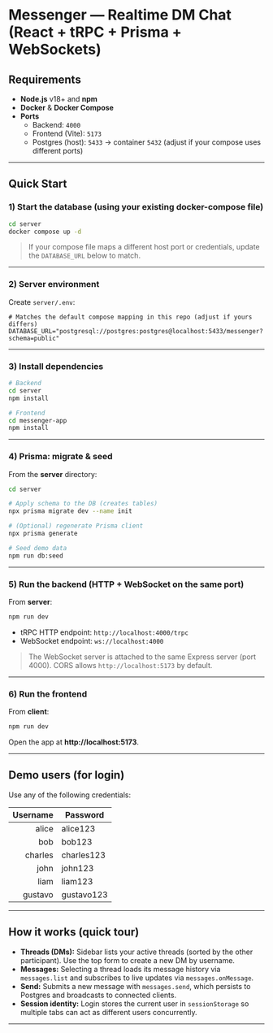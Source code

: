 # Messenger — Realtime DM Chat (React + tRPC + Prisma + WebSockets)

## Requirements

- **Node.js** v18+ and **npm**
- **Docker** & **Docker Compose** 
- **Ports**
  - Backend: `4000`
  - Frontend (Vite): `5173`
  - Postgres (host): `5433` → container `5432` (adjust if your compose uses different ports)

---

## Quick Start

### 1) Start the database (using your existing docker-compose file)

```bash
cd server
docker compose up -d
```

> If your compose file maps a different host port or credentials, update the `DATABASE_URL` below to match.

---

### 2) Server environment

Create `server/.env`:

```env
# Matches the default compose mapping in this repo (adjust if yours differs)
DATABASE_URL="postgresql://postgres:postgres@localhost:5433/messenger?schema=public"
```

---

### 3) Install dependencies

```bash
# Backend
cd server
npm install

# Frontend
cd messenger-app
npm install
```

---

### 4) Prisma: migrate & seed

From the **server** directory:

```bash
cd server

# Apply schema to the DB (creates tables)
npx prisma migrate dev --name init

# (Optional) regenerate Prisma client
npx prisma generate

# Seed demo data
npm run db:seed
```

---

### 5) Run the backend (HTTP + WebSocket on the same port)

From **server**:

```bash
npm run dev
```
- tRPC HTTP endpoint: `http://localhost:4000/trpc`
- WebSocket endpoint: `ws://localhost:4000`

> The WebSocket server is attached to the same Express server (port 4000). CORS allows `http://localhost:5173` by default.

---

### 6) Run the frontend

From **client**:

```bash
npm run dev
```

Open the app at **http://localhost:5173**.

---

## Demo users (for login)

Use any of the following credentials:

| Username | Password   |
|---------:|------------|
| alice    | alice123   |
| bob      | bob123     |
| charles  | charles123 |
| john     | john123    |
| liam     | liam123    |
| gustavo  | gustavo123 |

---

## How it works (quick tour)

- **Threads (DMs):** Sidebar lists your active threads (sorted by the other participant). Use the top form to create a new DM by username.
- **Messages:** Selecting a thread loads its message history via `messages.list` and subscribes to live updates via `messages.onMessage`.
- **Send:** Submits a new message with `messages.send`, which persists to Postgres and broadcasts to connected clients.
- **Session identity:** Login stores the current user in `sessionStorage` so multiple tabs can act as different users concurrently.

---
